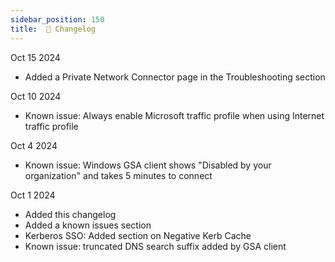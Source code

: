 ```yaml
---
sidebar_position: 150
title:  📝 Changelog
---
```


Oct 15 2024
* Added a Private Network Connector page in the Troubleshooting section

Oct 10 2024
* Known issue: Always enable Microsoft traffic profile when using Internet traffic profile

Oct 4 2024
* Known issue: Windows GSA client shows "Disabled by your organization" and takes 5 minutes to connect

Oct 1 2024
* Added this changelog
* Added a known issues section
* Kerberos SSO: Added section on Negative Kerb Cache
* Known issue: truncated DNS search suffix added by GSA client
